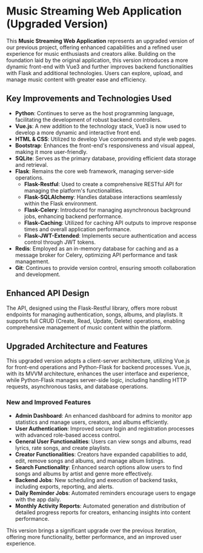 # Music Streaming Web Application (Upgraded Version)

This **Music Streaming Web Application** represents an upgraded version of our previous project, offering enhanced capabilities and a refined user experience for music enthusiasts and creators alike. Building on the foundation laid by the original application, this version introduces a more dynamic front-end with Vue3 and further improves backend functionalities with Flask and additional technologies. Users can explore, upload, and manage music content with greater ease and efficiency.

## Key Improvements and Technologies Used

- **Python**: Continues to serve as the host programming language, facilitating the development of robust backend controllers.
- **Vue.js**: A new addition to the technology stack, Vue3 is now used to develop a more dynamic and interactive front end.
- **HTML & CSS**: Utilized to develop Vue components and style web pages.
- **Bootstrap**: Enhances the front-end's responsiveness and visual appeal, making it more user-friendly.
- **SQLite**: Serves as the primary database, providing efficient data storage and retrieval.
- **Flask**: Remains the core web framework, managing server-side operations.
  - **Flask-Restful**: Used to create a comprehensive RESTful API for managing the platform's functionalities.
  - **Flask-SQLAlchemy**: Handles database interactions seamlessly within the Flask environment.
  - **Flask-Celery**: Introduced for managing asynchronous background jobs, enhancing backend performance.
  - **Flask-Caching**: Utilized for caching API outputs to improve response times and overall application performance.
  - **Flask-JWT-Extended**: Implements secure authentication and access control through JWT tokens.
- **Redis**: Employed as an in-memory database for caching and as a message broker for Celery, optimizing API performance and task management.
- **Git**: Continues to provide version control, ensuring smooth collaboration and development.

## Enhanced API Design

The API, designed using the Flask-Restful library, offers more robust endpoints for managing authentication, songs, albums, and playlists. It supports full CRUD (Create, Read, Update, Delete) operations, enabling comprehensive management of music content within the platform.

## Upgraded Architecture and Features

This upgraded version adopts a client-server architecture, utilizing Vue.js for front-end operations and Python-Flask for backend processes. Vue.js, with its MVVM architecture, enhances the user interface and experience, while Python-Flask manages server-side logic, including handling HTTP requests, asynchronous tasks, and database operations.

### New and Improved Features

- **Admin Dashboard**: An enhanced dashboard for admins to monitor app statistics and manage users, creators, and albums efficiently.
- **User Authentication**: Improved secure login and registration processes with advanced role-based access control.
- **General User Functionalities**: Users can view songs and albums, read lyrics, rate songs, and create playlists.
- **Creator Functionalities**: Creators have expanded capabilities to add, edit, remove songs and albums, and manage album listings.
- **Search Functionality**: Enhanced search options allow users to find songs and albums by artist and genre more effectively.
- **Backend Jobs**: New scheduling and execution of backend tasks, including exports, reporting, and alerts.
- **Daily Reminder Jobs**: Automated reminders encourage users to engage with the app daily.
- **Monthly Activity Reports**: Automated generation and distribution of detailed progress reports for creators, enhancing insights into content performance.

This version brings a significant upgrade over the previous iteration, offering more functionality, better performance, and an improved user experience.

